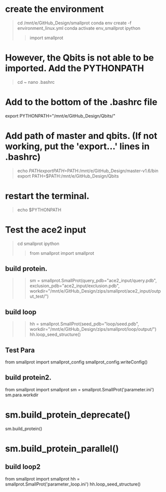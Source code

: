 # create the environment
> cd /mnt/e/GitHub_Design/smallprot
> conda env create -f environment_linux.yml
> conda activate env_smallprot
> ipython
>> import smallprot

# However, the Qbits is not able to be imported. Add the PYTHONPATH
> cd ~
> nano .bashrc
# Add to the bottom of the .bashrc file 
 export PYTHONPATH="/mnt/e/GitHub_Design/Qbits/"
# Add path of master and qbits. (If not working, put the 'export...' lines in .bashrc)
> echo $PATH
> export PATH=$PATH:/mnt/e/GitHub_Design/master-v1.6/bin
> export PATH=$PATH:/mnt/e/GitHub_Design/Qbits


# restart the terminal.
> echo $PYTHONPATH


# Test the ace2 input
> cd smallprot
> ipython
>> from smallprot import smallprot 

## build protein. 
>> sm = smallprot.SmallProt(query_pdb="ace2_input/query.pdb", exclusion_pdb="ace2_input/exclusion.pdb", workdir="/mnt/e/GitHub_Design/zips/smallprot/ace2_input/output_test/")

## build loop
>> hh = smallprot.SmallProt(seed_pdb="loop/seed.pdb", workdir="/mnt/e/GitHub_Design/zips/smallprot/loop/output/")
>> hh.loop_seed_structure()


## Test Para
from smallprot import smallprot_config
smallprot_config.writeConfig() 


## build protein2.
from smallprot import smallprot 
sm = smallprot.SmallProt('parameter.ini')
sm.para.workdir
# sm.build_protein_deprecate()
sm.build_protein()
# sm.build_protein_parallel()

## build loop2
from smallprot import smallprot 
hh = smallprot.SmallProt('parameter_loop.ini')
hh.loop_seed_structure()